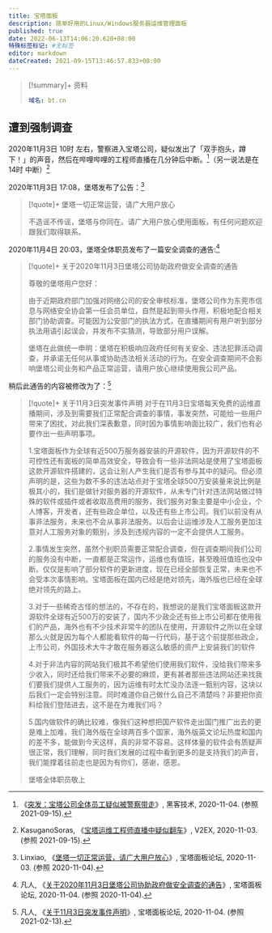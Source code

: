 ```yaml
---
title: 宝塔面板
description: 简单好用的Linux/Windows服务器运维管理面板
published: true
date: 2022-06-13T14:06:20.620+08:00
特殊标签标记: #无标签
editor: markdown
dateCreated: 2021-09-15T13:46:57.833+08:00
---
```


> [!summary]+ 资料
> 
> ```YAML
> 域名: bt.cn
> ```

## 遭到强制调查

2020年11月3日 10时 左右，警察进入宝塔公司，疑似发出了「双手抱头，蹲下！」的声音，然后在哔哩哔哩的工程师直播在几分钟后中断。[^186380]（另一说法是在 14时 中断）[^721380]

[^186380]: 《[突发：宝塔公司全体员工疑似被警察带走](https://web.archive.org/web/20210915005433/http://www.hackdig.com/11/hack-186380.htm)》, 黑客技术, 2020-11-04. (参照 2021-09-15).

[^721380]: KasuganoSoras, 《[宝塔运维工程师直播中疑似翻车](https://web.archive.org/web/20210915005516/https://www.v2ex.com/t/721380)》, V2EX, 2020-11-03. (参照 2021-09-15).

2020年11月3日 17:08，堡塔发布了公告：[^58697]

[^58697]: Linxiao, 《[堡塔一切正常运营，请广大用户放心](https://web.archive.org/web/20201104045719/https://www.bt.cn/bbs/thread-58697-1-1.html)》, 宝塔面板论坛, 2020-11-03. (参照 2020-11-04).

> [!quote]+ 堡塔一切正常运营，请广大用户放心
> 
> 不造谣不传谣，堡塔与你同在。请广大用户放心使用面板，有任何问题欢迎跟我们取得联系。

2020年11月4日 20:03，堡塔全体职员发布了一篇安全调查的通告:[^58779]

[^58779]: 凡人, 《[关于2020年11月3日堡塔公司协助政府做安全调查的通告](https://web.archive.org/web/20201104144332/https://www.bt.cn/bbs/thread-58779-1-1.html)》, 宝塔面板论坛, 2020-11-04. (参照 2020-11-04).


> [!quote]+ 关于2020年11月3日堡塔公司协助政府做安全调查的通告
> 
> 尊敬的堡塔用户您好：
> 
> 由于近期政府部门加强对网络公司的安全审核标准，堡塔公司作为东莞市信息与网络安全协会第一任会员单位，自然是起到带头作用，积极地配合相关部门协助调查。可能因为公安部门的执法方式，在直播期间有用户听到部分执法用语引起误会，并发布不实猜测，导致部分用户误解。
> 
> 堡塔在此做统一申明：堡塔在积极响应政府任何有关安全、违法犯罪活动调查，并承诺无任何从事或协助违法相关活动的行为。在安全调查期间不会影响堡塔公司业务和产品正常运营，请用户放心继续使用我公司产品。

稍后此通告的内容被修改为了：[^58779_2]

[^58779_2]: 凡人, 《[关于11月3日突发事件声明](https://web.archive.org/web/20210213135700/https://www.bt.cn/bbs/thread-58779-1-1.html)》, 宝塔面板论坛, 2020-11-04. (参照 2021-02-13).

> [!quote]+ 关于11月3日突发事件声明
> 对于在11月3日宝塔每天免费的运维直播期间，涉及到需要我们正常配合调查的事情，事发突然，可能给一些用户带来了困扰，对此我们深表歉意，同时因为事情影响面比较广，我们也有必要作出一些声明事项。
> 
> 1.宝塔面板作为全球有近500万服务器安装的开源软件，因为开源软件的不可控性还有面板的简单高效安全，导致会有一些非法网站是使用了宝塔面板这款开源软件搭建的，这会让别人产生我们是否有参与其中的疑问。但必须声明的是，这些为数不多的违法站点对于宝塔全球500万安装量来说比例是极其小的，我们是做针对服务器的开源软件，从未专门针对违法网站做过特殊的软件或插件或者收取高费用的服务，我们服务对象主要是中小企业，个人博客，开发者，还有些政企单位，以及还有些上市公司。我们以前没有从事非法服务，未来也不会从事非法服务。以后会让运维涉及人工服务更加注意对人工服务对象的甄别，涉及到违规内容的一定不会提供人工服务。
> 
> 2.事情发生突然，虽然个别职员需要正常配合调查，但在调查期间我们公司的服务没有中断，一直都是正常运作，运维也有值班，甚至晚班值班也没中断。仅仅是影响了部分软件的更新进度，现在已经全部恢复正常，未来也不会受本次事情影响。宝塔面板在国内已经是绝对领先，海外版也已经在全球绝对领先的路上。
> 
> 3.对于一些稀奇古怪的想法的，不存在的，我想说的是我们宝塔面板这款开源软件全球有近500万的安装了，国内不少政企还有些上市公司都在使用我们的产品，海外也有不少技术非常牛的团队在使用，开源软件之所以在全球那么火就是因为每个人都能看软件的每一行代码，基于这个前提那些政企，上市公司，外国技术大牛才敢在服务器这么敏感的资产上安装我们的软件
> 
> 4.对于非法内容的网站我们极其不希望他们使用我们软件，没给我们带来多少收入，同时还给我们带来不必要的麻烦，更有甚者那些违法网站还来找我们要我们提供人工服务的，因为运维有时太忙没办法逐一甄别内容，这块以后我们一定会特别注意。同时难道你自己做什么自己不清楚吗？非要把你资料给我们登陆进去，这不是在为难我们吗？
> 
> 5.国内做软件的确比较难，像我们这种想把国产软件走出国门推广出去的更是难上加难，我们海外版在全球两百多个国家，海外版英文论坛热度和国内的差不多，能做到今天这样，真的非常不容易。这样体量的软件会有质疑声很正常，我们理解，同时我们发展的过程中看到更多的是支持我们的声音，我们能撑着往前走也是因为有你们，感谢，感恩。
> 
> 堡塔全体职员敬上
